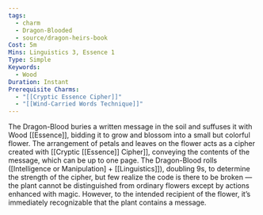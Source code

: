 ```yaml
---
tags:
  - charm
  - Dragon-Blooded
  - source/dragon-heirs-book
Cost: 5m
Mins: Linguistics 3, Essence 1
Type: Simple
Keywords:
  - Wood
Duration: Instant
Prerequisite Charms:
  - "[[Cryptic Essence Cipher]]"
  - "[[Wind-Carried Words Technique]]"
---
```

The Dragon-Blood buries a written message in the soil and suffuses it with Wood [[Essence]], bidding it to grow and blossom into a small but colorful flower. The arrangement of petals and leaves on the flower acts as a cipher created with [[Cryptic [[Essence]] Cipher]], conveying the contents of the message, which can be up to one page.
The Dragon-Blood rolls ([Intelligence or Manipulation] + [[Linguistics]]), doubling 9s, to determine the strength of the cipher, but few realize the code is there to be broken — the plant cannot be distinguished from ordinary flowers except by actions enhanced with magic. However, to the intended recipient of the flower, it’s immediately recognizable that the plant contains a message.